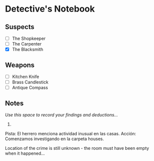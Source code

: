 # Detective's Notebook

## Suspects
- [ ] The Shopkeeper
- [ ] The Carpenter
- [x] The Blacksmith

## Weapons
- [ ] Kitchen Knife
- [ ] Brass Candlestick
- [ ] Antique Compass

## Notes
*Use this space to record your findings and deductions...*

1.
Pista: El herrero menciona actividad inusual en las casas.
Acción: Comenzamos investigando en la carpeta houses.

Location of the crime is still unknown - the room must have been empty when it happened...
